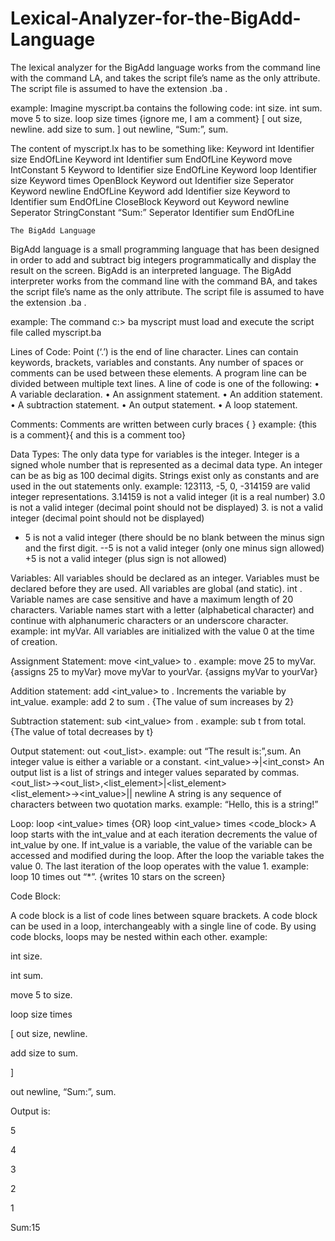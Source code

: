 # Lexical-Analyzer-for-the-BigAdd-Language
The lexical analyzer for the BigAdd language works from the command line with the command LA, and takes the script file’s name as the only attribute. The script file is assumed to have the extension .ba .

example: Imagine myscript.ba contains the following code:
int size.
int sum.
move 5 to size.
loop size times {ignore me, I am a comment}
[ out size, newline.
add size to sum.
]
out newline, “Sum:”, sum.

The content of myscript.lx has to be something like:
Keyword int
Identifier size
EndOfLine
Keyword int
Identifier sum
EndOfLine
Keyword move
IntConstant 5
Keyword to
Identifier size
EndOfLine
Keyword loop
Identifier size
Keyword times
OpenBlock
Keyword out
Identifier size
Seperator
Keyword newline
EndOfLine
Keyword add
Identifier size
Keyword to
Identifier sum
EndOfLine
CloseBlock
Keyword out
Keyword newline
Seperator
StringConstant “Sum:”
Seperator
Identifier sum
EndOfLine


    The BigAdd Language
BigAdd language is a small programming language that has been designed in order to add and subtract
big integers programmatically and display the result on the screen. BigAdd is an interpreted language.
The BigAdd interpreter works from the command line with the command BA, and takes the script
file’s name as the only attribute. The script file is assumed to have the extension .ba .

example: The command c:\> ba myscript
must load and execute the script file called myscript.ba

Lines of Code: Point (‘.’) is the end of line character. Lines can contain keywords, brackets, variables
and constants. Any number of spaces or comments can be used between these elements. A program
line can be divided between multiple text lines.
A line of code is one of the following:
• A variable declaration.
• An assignment statement.
• An addition statement.
• A subtraction statement.
• An output statement.
• A loop statement.

Comments:
Comments are written between curly braces { }
example: {this is a comment}{ and
this is a comment too}

Data Types: The only data type for variables is the integer. Integer is a signed whole number that is
represented as a decimal data type. An integer can be as big as 100 decimal digits.
Strings exist only as constants and are used in the out statements only.
example: 123113, -5, 0, -314159 are valid integer representations.
3.14159 is not a valid integer (it is a real number)
3.0 is not a valid integer (decimal point should not be displayed)
3. is not a valid integer (decimal point should not be displayed)
- 5 is not a valid integer (there should be no blank between the minus sign and the first digit.
--5 is not a valid integer (only one minus sign allowed)
+5 is not a valid integer (plus sign is not allowed)

Variables: All variables should be declared as an integer. Variables must be declared before they are used. All variables are global (and static).
int <variable>.
Variable names are case sensitive and have a maximum length of 20 characters. Variable names start with a letter (alphabetical character) and continue with alphanumeric characters or an underscore character.
example: int myVar.
All variables are initialized with the value 0 at the time of creation.
  
Assignment Statement:
move <int_value> to <variable>.
example: move 25 to myVar. {assigns 25 to myVar}
move myVar to yourVar. {assigns myVar to yourVar}
  
Addition statement:
add <int_value> to <variable>.
Increments the variable by int_value.
example: add 2 to sum . {The value of sum increases by 2}
  
Subtraction statement:
sub <int_value> from <variable>.
example: sub t from total. {The value of total decreases by t}
  
Output statement:
out <out_list>.
example: out “The result is:”,sum.
An integer value is either a variable or a constant.
<int_value>→<variable>|<int_const>
An output list is a list of strings and integer values separated by commas.
<out_list>→<out_list>,<list_element>|<list_element>
<list_element>→<int_value>|<string>| newline
A string is any sequence of characters between two quotation marks.
example: “Hello, this is a string!”
  
Loop:
loop <int_value> times <line>
{OR}
loop <int_value> times <code_block>
A loop starts with the int_value and at each iteration decrements the value of int_value by one. If int_value is a variable, the value of the variable can be accessed and modified during the loop. After the loop the variable takes the value 0. The last iteration of the loop operates with the value 1.
example:
loop 10 times out “*”. {writes 10 stars on the screen}
  
Code Block:
    
A code block is a list of code lines between square brackets. A code block can be used in a loop, interchangeably with a single line of code. By using code blocks, loops may be nested within each other.
example:
    
int size.
    
int sum.
    
move 5 to size.
    
loop size times
    
[ out size, newline.
    
add size to sum.
    
]
    
out newline, “Sum:”, sum.
    
Output is:
    
5
    
4
    
3
    
2
    
1
    
Sum:15
    
